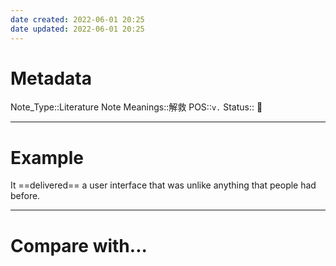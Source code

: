 ```yaml
---
date created: 2022-06-01 20:25
date updated: 2022-06-01 20:25
---
```


# Metadata

Note_Type::Literature Note
Meanings::解救
POS::`v.`
Status:: 👶

---

# Example

It ==delivered== a user interface that was unlike anything that people had before.

---

# Compare with...
